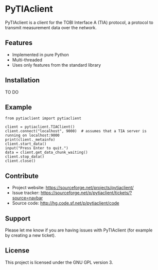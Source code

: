 PyTIAclient
===========

PyTIAclient is a client for the TOBI Interface A (TIA) protocol, a protocol to transmit measurement data over the network.

Features
--------

- Implemented in pure Python
- Multi-threaded
- Uses only features from the standard library

Installation
------------

TO DO

Example
-------

    from pytiaclient import pytiaclient

    client = pytiaclient.TIAClient()
    client.connect("localhost", 9000)  # assumes that a TIA server is running on localhost:9000
    print(client._metainfo)
    client.start_data()
    input("Press Enter to quit.")
    data = client.get_data_chunk_waiting()
    client.stop_data()
    client.close()

Contribute
----------

- Project website: https://sourceforge.net/projects/pytiaclient/
- Issue tracker: https://sourceforge.net/p/pytiaclient/tickets/?source=navbar
- Source code: http://hg.code.sf.net/p/pytiaclient/code

Support
-------

Please let me know if you are having issues with PyTIAclient (for example by creating a new ticket).

License
-------

This project is licensed under the GNU GPL version 3.
